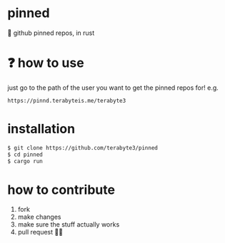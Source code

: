 # pinned
📌 github pinned repos, in rust

# ❓ how to use
just go to the path of the user you want to get the pinned repos for! e.g.
```
https://pinnd.terabyteis.me/terabyte3
```

# installation
```sh
$ git clone https://github.com/terabyte3/pinned
$ cd pinned
$ cargo run
```
# how to contribute
1. fork
2. make changes
3. make sure the stuff actually works
4. pull request 👍🏽
